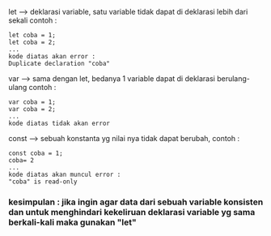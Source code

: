 let --> deklarasi variable, satu variable tidak dapat di deklarasi lebih dari sekali contoh :
```
let coba = 1;
let coba = 2;
...
kode diatas akan error :
Duplicate declaration "coba"
```

var --> sama dengan let, bedanya 1 variable dapat di deklarasi berulang-ulang contoh :
```
var coba = 1;
var coba = 2;
...
kode diatas tidak akan error
```

const --> sebuah konstanta yg nilai nya tidak dapat berubah, contoh :
```
const coba = 1;
coba= 2
...
kode diatas akan muncul error : 
"coba" is read-only
```

### kesimpulan : jika ingin agar data dari sebuah variable konsisten dan untuk menghindari kekeliruan deklarasi variable yg sama berkali-kali maka gunakan "let"

